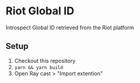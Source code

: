 # Riot Global ID

Introspect Global ID retrieved from the Riot platform

## Setup

1. Checkout this repository
2. `yarn && yarn build`
3. Open Ray cast > "Import extention"
